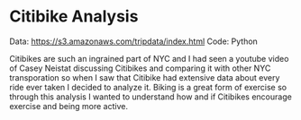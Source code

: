 # Citibike Analysis
Data: https://s3.amazonaws.com/tripdata/index.html
Code: Python

Citibikes are such an ingrained part of NYC and I had seen a youtube video of Casey Neistat discussing Citibikes and comparing it with other NYC transporation so when I saw that Citibike had extensive data about every ride ever taken I decided to analyze it. Biking is a great form of exercise so through this analysis I wanted to understand how and if Citibikes encourage exercise and being more active.

